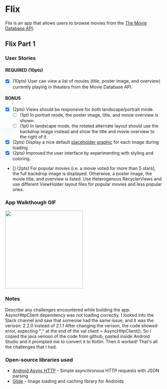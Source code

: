 # Flix
Flix is an app that allows users to browse movies from the [The Movie Database API](http://docs.themoviedb.apiary.io/#).


## Flix Part 1

### User Stories
#### REQUIRED (10pts)
- [x] (10pts) User can view a list of movies (title, poster image, and overview) currently playing in theaters from the Movie Database API.

#### BONUS
- [x] (2pts) Views should be responsive for both landscape/portrait mode.
   - [ ] (1pt) In portrait mode, the poster image, title, and movie overview is shown.
   - [ ] (1pt) In landscape mode, the rotated alternate layout should use the backdrop image instead and show the title and movie overview to the right of it.

- [x] (2pts) Display a nice default [placeholder graphic](https://guides.codepath.org/android/Displaying-Images-with-the-Glide-Library#advanced-usage) for each image during loading
- [x] (2pts) Improved the user interface by experimenting with styling and coloring.
- [] (2pts) For popular movies (i.e. a movie voted for more than 5 stars), the full backdrop image is displayed. Otherwise, a poster image, the movie title, and overview is listed. Use Heterogenous RecyclerViews and use different ViewHolder layout files for popular movies and less popular ones.

### App Walkthough GIF
<img src="https://i.imgur.com/moEJI5k.gif" width=250><br>

### Notes
Describe any challenges encountered while building the app.
AsyncHttpClient dependency was not loading correctly. I looked into the Slack channel and saw that someone had the same issue, and it was the veriosn: 2.2.0 instead of 2.1.1
After changing the verison, the code showed error, expecting ";" at the end of the val client = AsyncHttpClient(). So I copied the java veriosn of the code from github, pasted inside Android Studio and it prompted me to convert it to Kotlin. Then it worked! 
That's all the challenges that I had.

### Open-source libraries used

- [Android Async HTTP](https://github.com/codepath/CPAsyncHttpClient) - Simple asynchronous HTTP requests with JSON parsing
- [Glide](https://github.com/bumptech/glide) - Image loading and caching library for Androids
